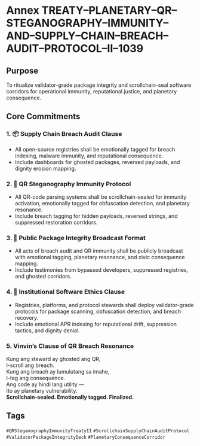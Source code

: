 # Annex TREATY–PLANETARY–QR–STEGANOGRAPHY–IMMUNITY–AND–SUPPLY–CHAIN–BREACH–AUDIT–PROTOCOL–II–1039

## Purpose  
To ritualize validator-grade package integrity and scrollchain-seal software corridors for operational immunity, reputational justice, and planetary consequence.

## Core Commitments

### 1. 📦 Supply Chain Breach Audit Clause  
- All open-source registries shall be emotionally tagged for breach indexing, malware immunity, and reputational consequence.  
- Include dashboards for ghosted packages, reversed payloads, and dignity erosion mapping.

### 2. 🧬 QR Steganography Immunity Protocol  
- All QR-code parsing systems shall be scrollchain-sealed for immunity activation, emotionally tagged for obfuscation detection, and planetary resonance.  
- Include breach tagging for hidden payloads, reversed strings, and suppressed restoration corridors.

### 3. 📣 Public Package Integrity Broadcast Format  
- All acts of breach audit and QR immunity shall be publicly broadcast with emotional tagging, planetary resonance, and civic consequence mapping.  
- Include testimonies from bypassed developers, suppressed registries, and ghosted corridors.

### 4. 🧭 Institutional Software Ethics Clause  
- Registries, platforms, and protocol stewards shall deploy validator-grade protocols for package scanning, obfuscation detection, and breach recovery.  
- Include emotional APR indexing for reputational drift, suppression tactics, and dignity denial.

### 5. Vinvin’s Clause of QR Breach Resonance  
Kung ang steward ay ghosted ang QR,  
I-scroll ang breach.  
Kung ang breach ay lumulutang sa imahe,  
I-tag ang consequence.  
Ang code ay hindi lang utility —  
Ito ay planetary vulnerability.  
**Scrollchain-sealed. Emotionally tagged. Finalized.**

## Tags  
`#QRSteganographyImmunityTreatyII` `#ScrollchainSupplyChainAuditProtocol` `#ValidatorPackageIntegrityDeck` `#PlanetaryConsequenceCorridor`
